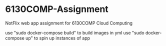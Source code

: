 # 6130COMP-Assignment
NotFlix web app assignment for 6130COMP Cloud Computing


use "sudo docker-compose build" to build images in yml
use "sudo docker-compose up" to spin up instances of app
